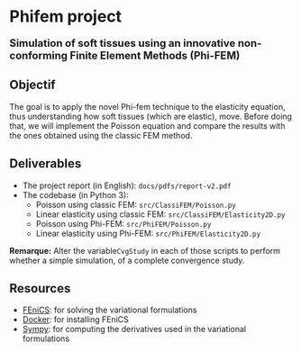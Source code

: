 # Phifem project

<span style="font-size:1.3em;">**Simulation of soft tissues using an innovative non-conforming Finite Element Methods (Phi-FEM)**</span>


## **Objectif**
The goal is to apply the novel Phi-fem technique to the elasticity equation, thus understanding how soft tissues (which are elastic), move. Before doing that, we will implement the Poisson equation and compare the results with the ones obtained using the classic FEM method.



## **Deliverables**
- The project report (in English): `docs/pdfs/report-v2.pdf`
- The codebase (in Python 3):
    - Poisson using classic FEM: `src/ClassiFEM/Poisson.py`
    - Linear elasticity using classic FEM: `src/ClassiFEM/Elasticity2D.py`
    - Poisson using Phi-FEM: `src/PhiFEM/Poisson.py`
    - Linear elasticity using Phi-FEM: `src/PhiFEM/Elasticity2D.py`

**Remarque:** Alter the variable`CvgStudy` in each of those scripts to perform whether a simple simulation, of a complete convergence study. 


## **Resources**
- [FEniCS](https://fenicsproject.org/): for solving the variational formulations
- [Docker](https://www.docker.com/): for installing FEniCS
- [Sympy](https://www.sympy.org/en/index.html): for computing the derivatives used in the variational formulations